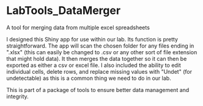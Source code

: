 # LabTools_DataMerger
A tool for merging data from multiple excel spreadsheets


I designed this Shiny app for use within our lab. Its function is pretty straightforward. The app will scan the chosen folder for any files ending in ".xlsx" (this can easily be changed to .csv or any other sort of file extension that might hold data). It then merges the data together so it can then be exported as either a csv or excel file. I also included the ability to edit individual cells, delete rows, and replace missing values with "Undet" (for undetectable) as this is a common thing we need to do in our lab.

This is part of a package of tools to ensure better data management and integrity. 
